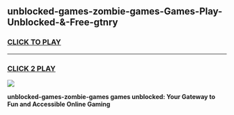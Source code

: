
## unblocked-games-zombie-games-Games-Play-Unblocked-&-Free-gtnry
<h3>
<a href="https://premium76.site?title=unblocked-games-zombie-games&ref=24A">CLICK TO PLAY</a></h3>
<hr>

<h3>
<a href="https://premium76.site?title=unblocked-games-zombie-games&ref=24A">CLICK 2 PLAY</a>
  
</h3>

<a href="https://premium76.site?title=unblocked-games-zombie-games&ref=24A"><img src="https://clearcache.store/games.png"></a>


**unblocked-games-zombie-games games unblocked: Your Gateway to Fun and Accessible Online Gaming**
